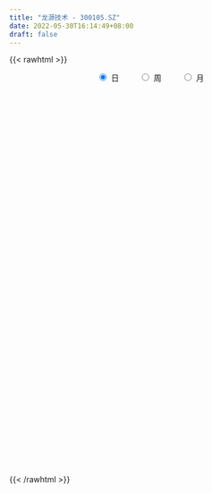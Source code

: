 ```yaml
---
title: "龙源技术 - 300105.SZ"
date: 2022-05-30T16:14:49+08:00
draft: false
---
```

{{< rawhtml >}}
    <div style="text-align: center">
        <label style="padding: 1rem;"><input style="margin-right: .5rem" type="radio" name="period" value="D" checked onclick="period_change(this)">日</label>
        <label style="padding: 1rem;"><input style="margin-right: .5rem" type="radio" name="period" value="W" onclick="period_change(this)">周</label>
        <label style="padding: 1rem;"><input style="margin-right: .5rem" type="radio" name="period" value="M" onclick="period_change(this)">月</label>
    </div>
    <div id="chart" style="height: 700px;"></div> 
    <script type="text/javascript">
        const D_v = [55322.96,89000.97,295417.45,223128.91,136187.58,128510.48,81298.0,300697.53,200677.24,137576.78,92824.0,76443.0,110740.55,74675.0,94261.55,147226.48,99074.6,163176.84,185552.48,128947.53,120515.02,240698.61,197212.0,139102.46,175068.08,209473.36,159595.06,115657.0,114166.0,79579.11,61646.0,74685.11,54422.8,120982.89,117721.0,186967.0,139689.0,264002.89,285331.73,699353.7,806949.6800000001,521531.89,395946.04,237796.18,318413.51,216207.87,263394.0,184808.25,193903.0,167737.0,108262.01,186291.44,495144.45,370240.01,204629.01,135904.33,129881.0,113115.5,150327.0,618921.89,724330.3100000001,448417.18,309491.0,470557.0,334385.0,249505.0,209487.0,250286.0,298670.54,210007.33,208125.0,238392.31,231018.67,236114.11,206248.66,311110.24,257257.6,154567.04,121126.1,143319.38,137987.43,127974.19,110814.67,93939.49,221843.13,169800.86,353495.4,979155.3199999999,1096925.74,969432.88,902706.5699999999,694632.6800000001,588616.15,519827.95,516932.86,409368.0,351542.12,313398.07,239825.0,244233.22,226435.0,336022.54,223466.96,548566.3100000001,342349.29,344031.67,552585.12,382273.41,337717.09,271339.8,255521.8,285300.45,360026.8,282600.02,350709.45,389930.02,370218.47,268376.88,223214.12,267378.88,390975.72,375868.02,284185.92,279109.45,197112.67,177780.16,200917.57,186995.0,143880.0,148116.82,121941.37,187969.02,280959.0,238896.01,209667.0,219938.0,272618.0,314460.0,198120.0,155686.03,117752.0,174780.0,145699.01,218208.55,197846.1,203388.0,127123.82,101260.0,114894.82,128228.0,76917.0,65810.88,123705.0,67694.54,53522.4,119675.09,238211.09,129698.8,112660.09,102813.0,76035.8,46092.76,81624.04,63877.1,51895.7,63739.0,77638.0,117451.74,115377.8,55427.0,75362.02,65409.95,81376.44,89403.0,53101.0,48074.0,64198.1,46155.0,45280.0,33145.0,36990.0,34553.0,73468.0,47253.0,58784.02,50260.0,67540.0,94744.67,84506.0,50702.0,98811.0,57215.0,45198.0,47894.22,57316.0,56072.02,81169.24,60287.0,63951.0,66624.0,92583.0,82182.4,66624.44,83126.0,57654.44,42116.02,53007.02,48331.01,39630.0,38146.0,54736.0,42804.0,55280.85,56397.0,63054.0,52465.0,94155.0,69936.82,60358.0,37257.0,45184.0,57538.0,51529.0,138915.94,154368.0,105170.0,57282.0,91170.79,80070.58,71081.58,56266.58,87615.6,58543.0,38537.0,37711.0,37349.0,110071.32,76988.79,49269.0,36429.41,35069.0,124735.92,75389.0,85022.0,58914.0,79529.0,104043.22,97826.82,149560.82,260475.7]
const D_histogram = [0.0,0.0049969231,0.0284686671,0.0428560966,0.0432119511,0.041516342,0.0360402888,0.05088261,0.0525814486,0.0495794041,0.0374275585,0.0288419113,0.0122501846,0.0046095407,0.004207354,0.0052392838,0.0027261616,0.0099866834,0.0092298227,0.0084633843,-0.0029074282,0.0094551682,0.0162530755,0.0191697418,0.0188189565,0.0278828721,0.0199728612,0.0056221155,-0.0164933186,-0.0320677635,-0.0483965058,-0.0495536794,-0.0448570635,-0.0353590187,-0.0226306674,-0.0053024008,0.0057164163,0.0255916485,0.0486413358,0.1291592648,0.1377972959,0.1057209249,0.0846658076,0.057389486,0.0415527877,0.0240490528,-0.0070384956,-0.0226582301,-0.0577068855,-0.0787136657,-0.0832568898,-0.0700332102,-0.0130219816,0.0301848929,0.0464512766,0.0416824168,0.0392003021,0.0298959497,0.0269459877,0.0989096679,0.0944908462,0.0843328884,0.0702798598,0.0652109802,0.0390868623,0.0048751713,-0.0287942721,-0.0283843774,-0.0263544833,-0.0386717875,-0.0630768631,-0.0942733771,-0.090862147,-0.0823237752,-0.094444309,-0.0644177941,-0.0425867292,-0.0403414797,-0.0382726371,-0.0363355839,-0.0447106874,-0.061561016,-0.0578109305,-0.0622735565,-0.0338554571,-0.0321896342,-0.0019950372,0.1006620834,0.2354683051,0.2736933106,0.3055531813,0.2659629272,0.1811437924,0.1230636983,0.0947181105,0.0288436787,-0.0386584771,-0.1048305269,-0.1473158148,-0.1838789671,-0.1863146693,-0.180209324,-0.1788707605,-0.1304046329,-0.1139937443,-0.0761552716,-0.0203146198,-0.0052111103,-0.0247170223,-0.0495203427,-0.0602764621,-0.0985410774,-0.0969338047,-0.088067875,-0.0691728121,-0.0282319419,0.0072142022,0.0201110012,0.0187905757,0.0226253465,0.0422022347,0.057760004,0.0660223968,0.0538123431,0.0401369813,0.0242540676,0.0218047179,0.0023269019,-0.0146829149,-0.0202862167,-0.0279728148,-0.01990589,0.0034011154,0.0133327589,0.021988083,0.0095561174,-0.0326937981,-0.0205060941,-0.0232915313,-0.0384536232,-0.0470889876,-0.0351191043,-0.0235452211,-0.0051144814,-0.0005712788,-0.0222001449,-0.0284162584,-0.0360685114,-0.0498811473,-0.0724608112,-0.0723832434,-0.073898068,-0.0589323657,-0.0483270825,-0.0377097417,-0.0160682943,0.0081941088,0.0257887819,0.0165251255,0.0030004968,-0.0137690355,-0.018260232,-0.0313711434,-0.0440205153,-0.0434918143,-0.0448427675,-0.0510278864,-0.0419334838,-0.0453413476,-0.0511979887,-0.0600803005,-0.0677037769,-0.0816424135,-0.0686282023,-0.0500952799,-0.0270461555,-0.0003984628,0.0124306722,0.0101541568,0.0144603235,0.0143373973,0.0209848171,0.030203108,0.0347371044,0.0443145194,0.0443246299,0.0535528236,0.0456167361,0.0502088218,0.0476201002,0.0577885262,0.0644391248,0.0658366057,0.0605273378,0.0505165995,0.0252051799,0.0030601878,-0.0025445371,-0.0083315374,-0.029864847,-0.0670907015,-0.07311921,-0.0699601516,-0.0533905343,-0.0336295938,-0.0211239425,-0.0061150675,-0.002435429,0.0016140412,0.0005739431,-0.0061556888,-0.0045974224,-0.0011065535,-0.0004139017,0.0087003415,0.0034501624,0.0041420637,-0.0055272513,-0.0039405276,-0.0094128202,-0.0100667744,-0.0191306412,-0.015077987,0.0123340068,0.0293095527,0.0221944541,0.0060457956,-0.0315247561,-0.0549537082,-0.0573165418,-0.0672808699,-0.0538923787,-0.0398475174,-0.0279512203,-0.0128561056,0.0034819569,0.0210110239,0.0344907387,0.0459235108,0.052178422,0.0547411323,0.0745140108,0.0834458775,0.0970497507,0.1043513175,0.0860222935,0.0913220623,0.0918006374,0.1049774777,0.1283742112]
const D_fast = [0.0,0.0062461538,0.0368350647,0.0619365182,0.0730953606,0.081778837,0.0853128559,0.1128758297,0.1277200304,0.1371128369,0.1343178809,0.1329427116,0.119413531,0.1129252723,0.1135749241,0.1159166749,0.1140850931,0.1238422857,0.1253928807,0.1267422884,0.1146446188,0.1293710073,0.1402321834,0.1479412852,0.1522952391,0.1683298726,0.165413077,0.1524678602,0.1262290964,0.1026377107,0.0742098419,0.0606642485,0.0541465985,0.0548048886,0.061875573,0.0778782395,0.0903261606,0.116599305,0.1518093263,0.2646170714,0.3077044265,0.3020582868,0.3021696213,0.2892406712,0.2837921698,0.2723006982,0.2394535258,0.2181692338,0.1686938571,0.1280086604,0.1026512139,0.0983665909,0.1521223241,0.2028754218,0.2307546247,0.2364063691,0.2437243299,0.2418939649,0.2456804998,0.342371597,0.3615754869,0.3725007512,0.3760176876,0.387251553,0.3708991506,0.3379062525,0.2970382411,0.2903520414,0.2857933146,0.2638080636,0.2236337722,0.168868914,0.1495646073,0.1375220352,0.1017904243,0.1157124906,0.1268968732,0.1190567527,0.1115574361,0.1044105933,0.084857818,0.0526172354,0.0419145882,0.0218835731,0.0418378082,0.0354562226,0.0651520603,0.1929747018,0.3866479997,0.4932963329,0.601544499,0.6284449767,0.5889117899,0.5615976204,0.5569315603,0.4982680481,0.421101273,0.3287215915,0.2494073499,0.1668744558,0.1178600862,0.0789131006,0.0355339739,0.0513989433,0.0393113958,0.0581110507,0.1088730475,0.1226737795,0.0969886119,0.0598052058,0.0339799708,-0.0289199138,-0.0515460923,-0.0646971313,-0.0630952715,-0.0292123868,0.008037308,0.0259618573,0.0293390756,0.0388301831,0.06895763,0.0989554002,0.1237233923,0.1249664243,0.1213253079,0.1115059111,0.1145077409,0.0956116503,0.0749311048,0.0642562488,0.0495764471,0.0526668993,0.0768241836,0.0900890168,0.1042413616,0.0941984254,0.0437750603,0.0508362408,0.0422279208,0.0174524231,-0.0029551882,0.0002349191,0.0059224969,0.0230746164,0.0274749992,0.0002960969,-0.0130240813,-0.0296934621,-0.0559763848,-0.0966712515,-0.1146894946,-0.1346788361,-0.1344462252,-0.1359227127,-0.1347328073,-0.1171084335,-0.0907975032,-0.0667556347,-0.0718880097,-0.0846625142,-0.1048743053,-0.1139305598,-0.1348842571,-0.1585387578,-0.1688830103,-0.1814446554,-0.2003867459,-0.2017757143,-0.216518915,-0.2351750533,-0.2590774402,-0.2836268609,-0.3179761009,-0.3221189401,-0.3161098377,-0.2998222522,-0.2732741752,-0.2573373721,-0.2570753484,-0.2491541007,-0.2456926776,-0.2337990535,-0.2170299856,-0.2038117132,-0.1831556682,-0.1720644004,-0.1494480007,-0.1459799041,-0.128835613,-0.1195193096,-0.0949037521,-0.0721433723,-0.0542867399,-0.0444641734,-0.0418457618,-0.0608558864,-0.0822358316,-0.0884766907,-0.0963465754,-0.1253460967,-0.1793446266,-0.2036529377,-0.2179839172,-0.2147619334,-0.2034083913,-0.1961837257,-0.1827036175,-0.1796328363,-0.1751798558,-0.1760764681,-0.1843450222,-0.1839361114,-0.1807218809,-0.1801327045,-0.1688433759,-0.1732310145,-0.1715035972,-0.1825547251,-0.1819531332,-0.1897786309,-0.1929492787,-0.2067958058,-0.2065126483,-0.1760171529,-0.1517142188,-0.1532807039,-0.1679179135,-0.2133696542,-0.2505370333,-0.2672290024,-0.2940135479,-0.2940981514,-0.2900151695,-0.2851066775,-0.2732255891,-0.2560170374,-0.2332352144,-0.211132815,-0.1882191652,-0.1689196484,-0.152671655,-0.1142702738,-0.0844769378,-0.0466106269,-0.0132212308,-0.0100446814,0.018085603,0.0415143374,0.0809355472,0.1364258335]
const D_slow = [0.0,0.0012492308,0.0083663975,0.0190804217,0.0298834095,0.040262495,0.0492725672,0.0619932197,0.0751385818,0.0875334328,0.0968903225,0.1041008003,0.1071633464,0.1083157316,0.1093675701,0.1106773911,0.1113589315,0.1138556023,0.116163058,0.1182789041,0.117552047,0.1199158391,0.123979108,0.1287715434,0.1334762825,0.1404470006,0.1454402158,0.1468457447,0.1427224151,0.1347054742,0.1226063477,0.1102179279,0.099003662,0.0901639073,0.0845062405,0.0831806403,0.0846097443,0.0910076565,0.1031679904,0.1354578066,0.1699071306,0.1963373618,0.2175038137,0.2318511852,0.2422393821,0.2482516453,0.2464920214,0.2408274639,0.2264007425,0.2067223261,0.1859081037,0.1683998011,0.1651443057,0.1726905289,0.1843033481,0.1947239523,0.2045240278,0.2119980152,0.2187345121,0.2434619291,0.2670846407,0.2881678628,0.3057378277,0.3220405728,0.3318122884,0.3330310812,0.3258325132,0.3187364188,0.312147798,0.3024798511,0.2867106353,0.2631422911,0.2404267543,0.2198458105,0.1962347332,0.1801302847,0.1694836024,0.1593982325,0.1498300732,0.1407461772,0.1295685054,0.1141782514,0.0997255187,0.0841571296,0.0756932653,0.0676458568,0.0671470975,0.0923126183,0.1511796946,0.2196030223,0.2959913176,0.3624820494,0.4077679975,0.4385339221,0.4622134497,0.4694243694,0.4597597501,0.4335521184,0.3967231647,0.3507534229,0.3041747556,0.2591224246,0.2144047344,0.1818035762,0.1533051401,0.1342663222,0.1291876673,0.1278848897,0.1217056342,0.1093255485,0.094256433,0.0696211636,0.0453877124,0.0233707437,0.0060775407,-0.0009804448,0.0008231057,0.005850856,0.0105485,0.0162048366,0.0267553953,0.0411953963,0.0577009955,0.0711540812,0.0811883266,0.0872518435,0.0927030229,0.0932847484,0.0896140197,0.0845424655,0.0775492618,0.0725727893,0.0734230682,0.0767562579,0.0822532786,0.084642308,0.0764688585,0.0713423349,0.0655194521,0.0559060463,0.0441337994,0.0353540233,0.0294677181,0.0281890977,0.028046278,0.0224962418,0.0153921772,0.0063750493,-0.0060952375,-0.0242104403,-0.0423062512,-0.0607807681,-0.0755138596,-0.0875956302,-0.0970230656,-0.1010401392,-0.098991612,-0.0925444165,-0.0884131352,-0.087663011,-0.0911052698,-0.0956703278,-0.1035131137,-0.1145182425,-0.1253911961,-0.1366018879,-0.1493588595,-0.1598422305,-0.1711775674,-0.1839770646,-0.1989971397,-0.2159230839,-0.2363336873,-0.2534907379,-0.2660145578,-0.2727760967,-0.2728757124,-0.2697680443,-0.2672295051,-0.2636144243,-0.2600300749,-0.2547838707,-0.2472330936,-0.2385488176,-0.2274701877,-0.2163890302,-0.2030008243,-0.1915966403,-0.1790444348,-0.1671394098,-0.1526922783,-0.1365824971,-0.1201233456,-0.1049915112,-0.0923623613,-0.0860610663,-0.0852960194,-0.0859321537,-0.088015038,-0.0954812498,-0.1122539251,-0.1305337276,-0.1480237655,-0.1613713991,-0.1697787975,-0.1750597832,-0.17658855,-0.1771974073,-0.176793897,-0.1766504112,-0.1781893334,-0.179338689,-0.1796153274,-0.1797188028,-0.1775437174,-0.1766811768,-0.1756456609,-0.1770274738,-0.1780126056,-0.1803658107,-0.1828825043,-0.1876651646,-0.1914346613,-0.1883511596,-0.1810237715,-0.1754751579,-0.173963709,-0.1818448981,-0.1955833251,-0.2099124606,-0.226732678,-0.2402057727,-0.2501676521,-0.2571554571,-0.2603694835,-0.2594989943,-0.2542462383,-0.2456235537,-0.234142676,-0.2210980705,-0.2074127874,-0.1887842847,-0.1679228153,-0.1436603776,-0.1175725482,-0.0960669749,-0.0732364593,-0.0502863,-0.0240419305,0.0080516223]
const D_data = [['2021-05-19', 4.1108, 4.1304, 4.0912, 4.1989],['2021-05-20', 4.1304, 4.2087, 4.0716, 4.238],['2021-05-21', 4.2087, 4.5317, 4.1793, 4.6589],['2021-05-24', 4.5317, 4.5512, 4.4827, 4.6883],['2021-05-25', 4.5023, 4.4534, 4.3751, 4.5219],['2021-05-26', 4.4436, 4.4631, 4.3359, 4.5414],['2021-05-27', 4.424, 4.4338, 4.3946, 4.4925],['2021-05-28', 4.4436, 4.7568, 4.4338, 4.7568],['2021-05-31', 4.7861, 4.6883, 4.5708, 4.7861],['2021-06-01', 4.6589, 4.6785, 4.5806, 4.747],['2021-06-02', 4.6589, 4.5708, 4.561, 4.6589],['2021-06-03', 4.5708, 4.6002, 4.5512, 4.6295],['2021-06-04', 4.6197, 4.4631, 4.4142, 4.6295],['2021-06-07', 4.4534, 4.5317, 4.424, 4.561],['2021-06-08', 4.5121, 4.6197, 4.4729, 4.6491],['2021-06-09', 4.6197, 4.6589, 4.5806, 4.8253],['2021-06-10', 4.6491, 4.6295, 4.5708, 4.698],['2021-06-11', 4.61, 4.7861, 4.5806, 4.8449],['2021-06-15', 4.8351, 4.7274, 4.7176, 5.07],['2021-06-16', 4.698, 4.747, 4.6002, 4.7959],['2021-06-17', 4.747, 4.6002, 4.5219, 4.7763],['2021-06-18', 4.6, 4.92, 4.57, 5.04],['2021-06-21', 4.94, 4.93, 4.85, 5.08],['2021-06-22', 5.0, 4.94, 4.82, 5.01],['2021-06-23', 4.98, 4.94, 4.89, 5.16],['2021-06-24', 4.96, 5.12, 4.9, 5.12],['2021-06-25', 5.06, 4.95, 4.91, 5.09],['2021-06-28', 5.0, 4.84, 4.77, 5.01],['2021-06-29', 4.82, 4.66, 4.64, 4.82],['2021-06-30', 4.64, 4.64, 4.59, 4.7],['2021-07-01', 4.63, 4.53, 4.51, 4.65],['2021-07-02', 4.53, 4.65, 4.52, 4.68],['2021-07-05', 4.61, 4.71, 4.59, 4.71],['2021-07-06', 4.75, 4.79, 4.7, 4.9],['2021-07-07', 4.73, 4.88, 4.73, 4.95],['2021-07-08', 4.85, 5.02, 4.84, 5.07],['2021-07-09', 4.95, 5.03, 4.92, 5.1],['2021-07-12', 5.03, 5.25, 4.96, 5.38],['2021-07-13', 5.24, 5.45, 5.12, 5.47],['2021-07-14', 5.62, 6.54, 5.6, 6.54],['2021-07-15', 6.02, 6.01, 5.72, 6.14],['2021-07-16', 5.8, 5.56, 5.55, 5.92],['2021-07-19', 5.55, 5.66, 5.43, 5.7],['2021-07-20', 5.56, 5.54, 5.5, 5.68],['2021-07-21', 5.45, 5.64, 5.41, 5.75],['2021-07-22', 5.7, 5.59, 5.49, 5.7],['2021-07-23', 5.54, 5.33, 5.29, 5.59],['2021-07-26', 5.39, 5.42, 5.19, 5.44],['2021-07-27', 5.4, 5.04, 5.04, 5.41],['2021-07-28', 4.97, 5.04, 4.76, 5.13],['2021-07-29', 5.07, 5.14, 5.07, 5.21],['2021-07-30', 5.17, 5.35, 5.15, 5.37],['2021-08-02', 5.35, 6.08, 5.32, 6.37],['2021-08-03', 6.08, 6.21, 5.85, 6.25],['2021-08-04', 6.21, 6.09, 6.01, 6.21],['2021-08-05', 6.08, 5.92, 5.91, 6.12],['2021-08-06', 6.02, 5.99, 5.84, 6.07],['2021-08-09', 5.91, 5.93, 5.76, 5.97],['2021-08-10', 5.93, 6.03, 5.88, 6.27],['2021-08-11', 5.97, 7.24, 5.96, 7.24],['2021-08-12', 7.12, 6.58, 6.55, 7.17],['2021-08-13', 6.78, 6.58, 6.54, 6.87],['2021-08-16', 6.52, 6.57, 6.5, 6.78],['2021-08-17', 6.51, 6.73, 6.38, 6.88],['2021-08-18', 6.53, 6.47, 6.35, 6.67],['2021-08-19', 6.35, 6.27, 6.1, 6.4],['2021-08-20', 6.29, 6.13, 6.09, 6.44],['2021-08-23', 6.17, 6.49, 6.17, 6.52],['2021-08-24', 6.49, 6.54, 6.34, 6.83],['2021-08-25', 6.5, 6.35, 6.26, 6.52],['2021-08-26', 6.27, 6.1, 6.1, 6.39],['2021-08-27', 6.07, 5.84, 5.76, 6.07],['2021-08-30', 5.77, 6.16, 5.77, 6.31],['2021-08-31', 6.1, 6.22, 6.09, 6.5],['2021-09-01', 6.18, 5.91, 5.85, 6.3],['2021-09-02', 5.92, 6.45, 5.83, 6.58],['2021-09-03', 6.52, 6.47, 6.33, 6.81],['2021-09-06', 6.49, 6.28, 6.17, 6.52],['2021-09-07', 6.31, 6.28, 6.12, 6.32],['2021-09-08', 6.23, 6.28, 6.21, 6.41],['2021-09-09', 6.3, 6.12, 6.03, 6.32],['2021-09-10', 6.09, 5.92, 5.9, 6.13],['2021-09-13', 5.9, 6.11, 5.88, 6.13],['2021-09-14', 6.16, 5.97, 5.91, 6.18],['2021-09-15', 5.93, 6.42, 5.89, 6.42],['2021-09-16', 6.41, 6.15, 6.14, 6.48],['2021-09-17', 6.31, 6.59, 6.2, 6.79],['2021-09-22', 6.39, 7.91, 6.35, 7.91],['2021-09-23', 7.43, 9.11, 7.11, 9.48],['2021-09-24', 8.53, 8.6, 8.19, 9.9],['2021-09-27', 8.61, 8.98, 8.6, 9.86],['2021-09-28', 8.66, 8.34, 8.11, 9.13],['2021-09-29', 8.55, 7.67, 7.56, 8.65],['2021-09-30', 7.84, 7.8, 7.38, 7.99],['2021-10-08', 7.91, 8.09, 7.66, 8.26],['2021-10-11', 8.07, 7.48, 7.27, 8.07],['2021-10-12', 7.37, 7.16, 6.99, 7.72],['2021-10-13', 7.13, 6.82, 6.66, 7.2],['2021-10-14', 6.72, 6.78, 6.61, 6.91],['2021-10-15', 6.58, 6.56, 6.46, 6.73],['2021-10-18', 6.62, 6.78, 6.62, 6.87],['2021-10-19', 6.9, 6.79, 6.61, 7.15],['2021-10-20', 6.58, 6.64, 6.49, 6.75],['2021-10-21', 6.64, 7.27, 6.52, 7.49],['2021-10-22', 7.14, 6.97, 6.9, 7.31],['2021-10-25', 6.95, 7.33, 6.95, 7.44],['2021-10-26', 7.22, 7.79, 7.1, 8.09],['2021-10-27', 7.63, 7.48, 7.48, 7.92],['2021-10-28', 7.3, 7.04, 6.9, 7.42],['2021-10-29', 6.92, 6.84, 6.5, 7.13],['2021-11-01', 6.77, 6.89, 6.68, 7.02],['2021-11-02', 6.83, 6.36, 6.34, 6.94],['2021-11-03', 6.53, 6.69, 6.36, 6.96],['2021-11-04', 6.64, 6.74, 6.48, 6.84],['2021-11-05', 6.66, 6.88, 6.61, 7.25],['2021-11-08', 6.94, 7.28, 6.88, 7.54],['2021-11-09', 7.27, 7.41, 7.06, 7.44],['2021-11-10', 7.5, 7.27, 7.13, 7.53],['2021-11-11', 7.16, 7.14, 7.07, 7.4],['2021-11-12', 7.15, 7.23, 7.1, 7.39],['2021-11-15', 7.18, 7.52, 6.88, 7.53],['2021-11-16', 7.42, 7.61, 7.26, 7.78],['2021-11-17', 7.6, 7.64, 7.45, 7.74],['2021-11-18', 7.78, 7.43, 7.41, 7.97],['2021-11-19', 7.43, 7.39, 7.25, 7.52],['2021-11-22', 7.39, 7.32, 7.21, 7.46],['2021-11-23', 7.25, 7.47, 7.22, 7.53],['2021-11-24', 7.46, 7.22, 7.22, 7.46],['2021-11-25', 7.2, 7.16, 7.09, 7.35],['2021-11-26', 7.14, 7.24, 7.1, 7.34],['2021-11-29', 7.1, 7.17, 7.01, 7.32],['2021-11-30', 7.22, 7.36, 7.22, 7.49],['2021-12-01', 7.27, 7.64, 7.25, 7.72],['2021-12-02', 7.63, 7.58, 7.4, 7.78],['2021-12-03', 7.51, 7.64, 7.39, 7.73],['2021-12-06', 7.62, 7.39, 7.39, 7.84],['2021-12-07', 7.31, 6.87, 6.81, 7.42],['2021-12-08', 6.85, 7.46, 6.84, 7.57],['2021-12-09', 7.46, 7.29, 7.2, 7.51],['2021-12-10', 7.27, 7.07, 7.05, 7.38],['2021-12-13', 7.15, 7.06, 7.01, 7.16],['2021-12-14', 7.09, 7.3, 7.01, 7.38],['2021-12-15', 7.25, 7.34, 7.21, 7.45],['2021-12-16', 7.4, 7.5, 7.36, 7.7],['2021-12-17', 7.48, 7.39, 7.35, 7.65],['2021-12-20', 7.33, 7.01, 6.98, 7.37],['2021-12-21', 7.07, 7.11, 6.95, 7.27],['2021-12-22', 7.1, 7.03, 7.0, 7.16],['2021-12-23', 7.03, 6.86, 6.81, 7.03],['2021-12-24', 6.91, 6.6, 6.59, 6.92],['2021-12-27', 6.73, 6.76, 6.62, 6.88],['2021-12-28', 6.8, 6.67, 6.64, 6.8],['2021-12-29', 6.71, 6.85, 6.53, 6.87],['2021-12-30', 6.84, 6.81, 6.75, 6.87],['2021-12-31', 6.82, 6.82, 6.8, 6.95],['2022-01-04', 6.85, 7.01, 6.73, 7.02],['2022-01-05', 6.96, 7.15, 6.93, 7.34],['2022-01-06', 7.11, 7.18, 6.96, 7.18],['2022-01-07', 7.14, 6.87, 6.85, 7.21],['2022-01-10', 6.8, 6.75, 6.65, 6.86],['2022-01-11', 6.77, 6.61, 6.58, 6.77],['2022-01-12', 6.61, 6.68, 6.61, 6.71],['2022-01-13', 6.7, 6.49, 6.48, 6.7],['2022-01-14', 6.49, 6.38, 6.35, 6.55],['2022-01-17', 6.33, 6.46, 6.33, 6.53],['2022-01-18', 6.49, 6.38, 6.34, 6.49],['2022-01-19', 6.34, 6.24, 6.18, 6.43],['2022-01-20', 6.33, 6.38, 6.3, 6.58],['2022-01-21', 6.52, 6.18, 6.05, 6.53],['2022-01-24', 6.06, 6.06, 6.0, 6.14],['2022-01-25', 6.07, 5.91, 5.79, 6.18],['2022-01-26', 5.9, 5.8, 5.74, 5.99],['2022-01-27', 5.8, 5.57, 5.55, 5.83],['2022-01-28', 5.65, 5.81, 5.57, 5.88],['2022-02-07', 5.98, 5.88, 5.82, 5.99],['2022-02-08', 5.88, 5.98, 5.85, 5.99],['2022-02-09', 6.0, 6.11, 5.92, 6.14],['2022-02-10', 6.11, 6.01, 5.99, 6.13],['2022-02-11', 5.98, 5.82, 5.81, 6.01],['2022-02-14', 5.84, 5.88, 5.79, 5.94],['2022-02-15', 5.92, 5.81, 5.75, 5.93],['2022-02-16', 5.83, 5.89, 5.81, 5.91],['2022-02-17', 5.89, 5.95, 5.87, 6.15],['2022-02-18', 5.95, 5.92, 5.84, 5.95],['2022-02-21', 5.88, 6.02, 5.88, 6.04],['2022-02-22', 6.02, 5.93, 5.88, 6.05],['2022-02-23', 5.97, 6.08, 5.97, 6.09],['2022-02-24', 6.03, 5.88, 5.82, 6.14],['2022-02-25', 5.94, 6.04, 5.94, 6.07],['2022-02-28', 6.1, 5.97, 5.88, 6.1],['2022-03-01', 5.99, 6.17, 5.98, 6.21],['2022-03-02', 6.11, 6.2, 6.1, 6.21],['2022-03-03', 6.26, 6.19, 6.15, 6.27],['2022-03-04', 6.16, 6.13, 6.1, 6.2],['2022-03-07', 6.1, 6.06, 6.0, 6.2],['2022-03-08', 6.04, 5.79, 5.77, 6.1],['2022-03-09', 5.86, 5.7, 5.47, 5.92],['2022-03-10', 5.8, 5.82, 5.75, 5.92],['2022-03-11', 5.68, 5.77, 5.55, 5.78],['2022-03-14', 5.71, 5.47, 5.47, 5.76],['2022-03-15', 5.4, 5.06, 5.05, 5.45],['2022-03-16', 5.13, 5.26, 5.01, 5.29],['2022-03-17', 5.35, 5.29, 5.27, 5.41],['2022-03-18', 5.32, 5.44, 5.31, 5.52],['2022-03-21', 5.44, 5.52, 5.41, 5.52],['2022-03-22', 5.48, 5.47, 5.4, 5.53],['2022-03-23', 5.54, 5.54, 5.5, 5.63],['2022-03-24', 5.51, 5.42, 5.4, 5.58],['2022-03-25', 5.42, 5.42, 5.37, 5.51],['2022-03-28', 5.38, 5.34, 5.25, 5.44],['2022-03-29', 5.42, 5.22, 5.19, 5.42],['2022-03-30', 5.22, 5.28, 5.19, 5.29],['2022-03-31', 5.28, 5.29, 5.25, 5.4],['2022-04-01', 5.25, 5.24, 5.22, 5.34],['2022-04-06', 5.26, 5.35, 5.2, 5.35],['2022-04-07', 5.32, 5.16, 5.14, 5.32],['2022-04-08', 5.18, 5.2, 5.15, 5.34],['2022-04-11', 5.18, 5.02, 5.0, 5.28],['2022-04-12', 5.02, 5.11, 4.92, 5.11],['2022-04-13', 5.08, 4.98, 4.96, 5.09],['2022-04-14', 5.0, 4.99, 4.93, 5.02],['2022-04-15', 5.0, 4.82, 4.8, 5.0],['2022-04-18', 4.83, 4.93, 4.7, 4.95],['2022-04-19', 4.93, 5.28, 4.93, 5.41],['2022-04-20', 5.22, 5.26, 5.18, 5.46],['2022-04-21', 5.27, 4.98, 4.9, 5.3],['2022-04-22', 4.99, 4.79, 4.77, 4.99],['2022-04-25', 4.8, 4.34, 4.33, 4.81],['2022-04-26', 4.38, 4.29, 4.28, 4.54],['2022-04-27', 4.29, 4.41, 4.11, 4.42],['2022-04-28', 4.36, 4.2, 4.18, 4.4],['2022-04-29', 4.26, 4.42, 4.26, 4.46],['2022-05-05', 4.5, 4.43, 4.34, 4.51],['2022-05-06', 4.33, 4.41, 4.28, 4.43],['2022-05-09', 4.44, 4.47, 4.37, 4.51],['2022-05-10', 4.43, 4.53, 4.35, 4.53],['2022-05-11', 4.51, 4.61, 4.51, 4.87],['2022-05-12', 4.59, 4.63, 4.52, 4.71],['2022-05-13', 4.63, 4.67, 4.58, 4.67],['2022-05-16', 4.68, 4.66, 4.62, 4.72],['2022-05-17', 4.66, 4.65, 4.6, 4.69],['2022-05-18', 4.66, 4.95, 4.61, 4.98],['2022-05-19', 4.88, 4.93, 4.82, 4.96],['2022-05-20', 4.95, 5.1, 4.95, 5.15],['2022-05-23', 5.06, 5.14, 5.01, 5.17],['2022-05-24', 5.15, 4.85, 4.85, 5.16],['2022-05-25', 4.83, 5.17, 4.83, 5.17],['2022-05-26', 5.17, 5.19, 5.12, 5.31],['2022-05-27', 5.17, 5.46, 5.17, 5.59],['2022-05-30', 5.63, 5.78, 5.44, 5.87]]
const W_v = [270902.71,213244.4,277818.03,262538.41,216250.22,1263592.3900000001,1916499.3899999999,869924.89,497180.62,497150.9,385701.9199999999,473106.1200000001,335606.67,179368.93,231203.27,194773.97,274200.81,203459.02,329670.63,168807.21,135090.91,126579.81,160049.77,145820.91,200370.77,156949.24,194431.14,182121.57,178788.93,75309.74,40906.81,469943.81,323353.67,313465.21,945815.8,413390.61,184426.46,244468.96,223237.1,150062.33,79385.64,146775.0,146497.91,178479.8,116368.22,105109.58,103831.17,114533.94,94334.04,155657.98,132520.98,174765.49,384343.17,674332.5700000001,254417.46,170925.78,75875.93,133647.66,97355.13,70045.0,108104.1,69322.98,140445.48,80590.0,105436.91,103216.55,133263.71,212851.1,195209.75,135672.44,144372.12,178373.38,81367.59,82304.2,43887.76,104710.79,157029.87,133957.12,116767.21,169503.25,280354.04,412412.33,603628.97,733301.1799999999,364389.98,314869.05,280532.04,715201.61,587402.23,362504.13,115768.25,280892.13,197997.09,238679.32,193741.78,119761.36,142771.58,164548.29,2006318.9399999999,2208019.7599999998,577124.65,358308.83,453234.59,288127.06,293477.55,196691.76,229161.32,231961.17,314072.73,508854.53,252476.55,240354.0,24236.06,101925.16,161664.99,743208.01,272714.77,116285.17,121387.0,122282.0,134453.78,112460.82,114843.69,138219.16,272309.57,164221.16,222007.66,279486.62,197858.87,349459.34,208587.27,341486.08,507727.0800000001,409032.1300000001,476757.57,680582.42,795039.5,366150.83,223200.28,160051.68,156329.84,152851.59,82089.13,112338.49,133687.84,118369.75,142562.37,160031.09,173945.03,66052.23,165205.79,304145.14,323384.71,300103.35,241055.81,381139.44,304434.99,241017.69,994869.51,1177295.01,1778174.3499999999,1592393.8300000001,618164.04,196583.35,91046.8,507386.95,403015.45,458441.46,437011.86,372447.0,343381.77,1207576.79,854572.01,361864.0,295635.52,563318.89,316382.39,359707.75,264158.94,158920.52,202184.32,184939.79,91197.06,79400.36,273585.08,560347.03,832631.34,1020767.2,1921358.6899999999,2889269.25,870943.6899999999,691366.5,712775.8400000001,375868.36,97960.05,347703.82,594835.11,869822.5,618261.5700000001,578414.47,675713.64,880450.96,445733.22,619782.6899999999,2577169.8900000001,1431757.6000000001,841001.7,1335798.8,2055111.8800000001,1573425.0,1205481.1799999999,1241749.28,684974.1399999999,949893.55,3045513.9399999999,2705783.3500000001,516932.86,1558366.4099999999,1676840.1000000001,1887947.0900000001,1534158.52,1519118.3700000001,1527251.7799999998,857689.55,1039432.4,1160822.03,854285.66,674894.64,387649.82,600245.0699999999,370442.7,426102.24,366978.41,256808.1,225409.0,355834.69,299820.22,318795.26,391139.84,240738.49,247363.85,209674.0,270273.82,507264.94,386205.13,97080.0,311389.11,356645.33,489873.86,260475.7]
const W_histogram = [0.0,0.0202493447,0.0330269756,0.0088121647,0.0067266005,0.0650517127,0.1175493757,0.1193020949,0.1037737332,0.101808178,0.0587941246,0.0648225602,0.0189417261,-0.0136338811,-0.0575740234,-0.078812057,-0.1297809928,-0.1606918809,-0.1669162609,-0.1736364432,-0.1656241925,-0.1645025138,-0.159048991,-0.1365085735,-0.1112700932,-0.0991116076,-0.0753199189,-0.0941391887,-0.1194091279,-0.122108848,-0.1108484253,-0.0530574088,-0.011289692,0.0105300472,0.022246361,0.0555554644,0.0600270802,0.0663020387,0.0434499162,0.0254766578,0.0144194014,0.017178209,0.0248454765,0.0285702571,0.0111075184,0.0050780962,-0.0024151193,-0.0312703498,-0.0385862379,-0.0593207678,-0.0628270621,-0.0522341275,-0.0123910856,0.0008458722,0.0181471741,0.006676778,0.0075362404,0.0101010184,0.0177508581,0.0227857573,0.0383740533,0.0471641256,0.0177801868,-0.0054531027,-0.0057319824,0.0060238022,0.0151647167,0.0400155003,0.0447350712,0.0442285026,0.0552607015,0.0519780509,0.04691794,0.0313804799,0.0302683419,0.0387741512,0.0474197389,0.0484440635,0.0391731154,0.044682472,0.0596586916,0.0760800976,0.1036879512,0.1247089205,0.1449823469,0.13540359,0.1394653058,0.1598867828,0.1468417152,0.098280967,0.049437151,0.0064374992,-0.0306660852,-0.0560986334,-0.0644203391,-0.0882312727,-0.0893305365,-0.0455688938,0.0306745733,0.0374521199,0.0175245637,-0.000273976,0.0002776151,-0.0192630518,-0.0431877018,-0.0548058918,-0.0532094932,-0.0534207204,-0.0331957497,-0.0047137399,0.0042316619,-0.0120485617,-0.0259897613,-0.0281468722,-0.0239341031,-0.0129212032,-0.0249846327,-0.028792671,-0.0390695179,-0.0462190382,-0.0461674808,-0.035545717,-0.0265156298,-0.0159222092,-0.0048615743,0.007703678,0.0151814437,0.0202308817,0.0228539763,0.008284525,-0.0067880312,0.0048332084,-0.0037660142,0.020686207,0.0412958294,0.0601093679,0.0576179632,0.0286705471,0.0143704628,0.0016269545,-0.007683318,-0.0256573868,-0.0313854909,-0.0350204391,-0.042427371,-0.0386181405,-0.0290838946,-0.0181753455,-0.0075676237,-0.0050326938,0.0029402111,0.0207700415,0.0206812358,0.0211889803,0.0338594236,0.0452942262,0.0583725709,0.0597987209,0.088688908,0.1424448432,0.1380611759,0.1321303234,0.10400096,0.0781863177,0.0656231825,0.0662399754,0.0543212787,0.0206812125,0.003880038,-0.008368106,-0.0345937797,-0.0237733825,-0.0383456377,-0.0698584558,-0.0901840407,-0.0909883457,-0.1017905097,-0.1261848582,-0.1375444395,-0.1354472098,-0.146580672,-0.1638447096,-0.1599326575,-0.1325945539,-0.0941996244,-0.0444311489,0.0005899339,0.0433947024,0.1624246771,0.147097085,0.1167374855,0.0882690112,0.0529149878,0.0118508826,-0.0094280352,-0.0102958539,0.0066954908,0.0314729859,0.0266514747,0.0428262405,0.0591476282,0.0679398569,0.0503373736,0.0603952298,0.0966977982,0.0988251847,0.0951498815,0.1273803161,0.1769449902,0.1680025039,0.1326855573,0.1410988161,0.1008538476,0.1098482361,0.2344987021,0.2452436681,0.2530338983,0.1418389169,0.085378323,0.0315278074,-0.0070866841,-0.0143276675,-0.0136174601,-0.0277132694,-0.0151873983,-0.0485007192,-0.0518905546,-0.107066566,-0.1271088646,-0.1346386785,-0.1680858536,-0.1971339484,-0.2323017304,-0.2446814856,-0.2358279116,-0.2123159644,-0.1822795868,-0.1780308759,-0.187847801,-0.1857545559,-0.1860934323,-0.1785803332,-0.1878306022,-0.1843386249,-0.1943209703,-0.1888082134,-0.156211313,-0.0971423395,-0.0288235061,0.0392245623]
const W_fast = [0.0,0.0253116809,0.0463460556,0.0243342859,0.0239303719,0.0985184122,0.1804034192,0.211981662,0.2223967336,0.245883223,0.2175677007,0.2398017764,0.1986563738,0.1626722964,0.1043386482,0.0633976003,-0.0200165837,-0.091100442,-0.1390538872,-0.1891831803,-0.2225769777,-0.2625809275,-0.2968896525,-0.3084763783,-0.3110554213,-0.3236748377,-0.3187131287,-0.3610671957,-0.4161894169,-0.449416349,-0.4658680325,-0.4213413683,-0.3823960744,-0.3579438234,-0.3406659193,-0.2934679498,-0.273989564,-0.2511390958,-0.2631287393,-0.2747328333,-0.2821852393,-0.2751318795,-0.2612532428,-0.2503858979,-0.2650717571,-0.2698316552,-0.2779286506,-0.3146014685,-0.3315639161,-0.367128638,-0.3863416978,-0.388807295,-0.3520620246,-0.3386135987,-0.3167755033,-0.3265767048,-0.3238331823,-0.3187431498,-0.3066555955,-0.2959242571,-0.2707424477,-0.250161344,-0.2751002361,-0.2996968013,-0.3014086765,-0.2881469415,-0.2752148477,-0.2403601891,-0.2244568504,-0.2139062933,-0.189058919,-0.1793470569,-0.1726776828,-0.180370023,-0.1739150755,-0.1557157284,-0.1352152059,-0.1220798655,-0.1215575348,-0.1048775601,-0.0749866677,-0.0395452372,0.0139846042,0.0661828036,0.1227018167,0.1469739573,0.1859019995,0.2462951722,0.2699605335,0.245970027,0.2094854988,0.1680952217,0.1233251161,0.0838679095,0.059441119,0.0135723673,-0.0098595307,0.0225098886,0.106421999,0.1225625756,0.1070161603,0.0891491266,0.0897701215,0.0654136917,0.0306921163,0.0053724533,-0.0063335215,-0.0198999288,-0.0079738955,0.0193296793,0.0293329966,0.0100406326,-0.0103980073,-0.0195918362,-0.021362593,-0.0135799939,-0.0318895816,-0.0428957875,-0.062940014,-0.0816442938,-0.0931346066,-0.0913992721,-0.0889980923,-0.082385224,-0.0725399827,-0.0580488109,-0.0467756842,-0.0366685259,-0.0283319371,-0.0408302572,-0.0575998213,-0.0447702795,-0.0543110057,-0.0246872327,0.0062463471,0.0400872276,0.0520003137,0.0302205343,0.0195130657,0.0071762961,-0.004054806,-0.0284432215,-0.0420176983,-0.0544077563,-0.072421531,-0.0782668356,-0.0760035633,-0.0696388506,-0.0609230347,-0.0596462783,-0.0509383206,-0.0279159798,-0.0228344765,-0.017029487,0.0041058123,0.0268641714,0.0545356588,0.070911489,0.1219739031,0.2113410492,0.2414726759,0.2685744042,0.2664452807,0.2601772178,0.2640198783,0.281196665,0.282858288,0.254388525,0.2385573599,0.2242171895,0.1893430709,0.1942201224,0.1700614577,0.1210840257,0.0782124306,0.0546610392,0.0184112477,-0.0375293153,-0.0832750065,-0.1150395792,-0.1628182094,-0.2210434243,-0.2571145366,-0.2629250715,-0.2480800482,-0.2094193598,-0.1642507936,-0.1105973495,0.0490387945,0.0704854737,0.0693102455,0.062909024,0.0407837476,0.002682363,-0.0209535635,-0.0243953457,-0.0057301284,0.0269156132,0.0287569706,0.0556382966,0.0867465914,0.1125237842,0.1075056443,0.132662308,0.1931393259,0.2199730086,0.2400851758,0.3041606895,0.3979616111,0.4310197507,0.4288741934,0.4725621563,0.4575306496,0.4939870971,0.6772622387,0.7493181218,0.8203668265,0.7446315743,0.7095155611,0.6635469974,0.6231608349,0.6123379346,0.609643777,0.5886196503,0.5973486719,0.5519101711,0.5355476971,0.4536050443,0.4017855294,0.3605960459,0.2851274074,0.2067958255,0.1135526109,0.0400024843,-0.0101009196,-0.0396679635,-0.0552014826,-0.0954604906,-0.152239366,-0.1965847599,-0.2434469943,-0.2805789786,-0.3367868981,-0.379379577,-0.437942165,-0.4796314614,-0.4860873892,-0.4513040006,-0.3901910437,-0.3123368348]
const W_slow = [0.0,0.0050623362,0.0133190801,0.0155221212,0.0172037714,0.0334666995,0.0628540435,0.0926795672,0.1186230005,0.144075045,0.1587735761,0.1749792162,0.1797146477,0.1763061774,0.1619126716,0.1422096573,0.1097644091,0.0695914389,0.0278623737,-0.0155467371,-0.0569527852,-0.0980784137,-0.1378406614,-0.1719678048,-0.1997853281,-0.22456323,-0.2433932098,-0.2669280069,-0.2967802889,-0.3273075009,-0.3550196072,-0.3682839594,-0.3711063824,-0.3684738706,-0.3629122804,-0.3490234143,-0.3340166442,-0.3174411345,-0.3065786555,-0.300209491,-0.2966046407,-0.2923100885,-0.2860987193,-0.2789561551,-0.2761792755,-0.2749097514,-0.2755135312,-0.2833311187,-0.2929776782,-0.3078078701,-0.3235146357,-0.3365731675,-0.3396709389,-0.3394594709,-0.3349226774,-0.3332534829,-0.3313694228,-0.3288441682,-0.3244064536,-0.3187100143,-0.309116501,-0.2973254696,-0.2928804229,-0.2942436986,-0.2956766942,-0.2941707436,-0.2903795644,-0.2803756894,-0.2691919216,-0.2581347959,-0.2443196206,-0.2313251078,-0.2195956228,-0.2117505029,-0.2041834174,-0.1944898796,-0.1826349449,-0.170523929,-0.1607306501,-0.1495600321,-0.1346453592,-0.1156253348,-0.089703347,-0.0585261169,-0.0222805302,0.0115703673,0.0464366937,0.0864083894,0.1231188182,0.14768906,0.1600483477,0.1616577225,0.1539912012,0.1399665429,0.1238614581,0.1018036399,0.0794710058,0.0680787824,0.0757474257,0.0851104557,0.0894915966,0.0894231026,0.0894925064,0.0846767435,0.073879818,0.0601783451,0.0468759718,0.0335207916,0.0252218542,0.0240434193,0.0251013347,0.0220891943,0.015591754,0.0085550359,0.0025715102,-0.0006587907,-0.0069049488,-0.0141031166,-0.0238704961,-0.0354252556,-0.0469671258,-0.0558535551,-0.0624824625,-0.0664630148,-0.0676784084,-0.0657524889,-0.061957128,-0.0568994075,-0.0511859135,-0.0491147822,-0.05081179,-0.0496034879,-0.0505449915,-0.0453734397,-0.0350494823,-0.0200221404,-0.0056176495,0.0015499872,0.0051426029,0.0055493416,0.003628512,-0.0027858347,-0.0106322074,-0.0193873172,-0.0299941599,-0.039648695,-0.0469196687,-0.0514635051,-0.053355411,-0.0546135845,-0.0538785317,-0.0486860213,-0.0435157124,-0.0382184673,-0.0297536114,-0.0184300548,-0.0038369121,0.0111127681,0.0332849951,0.0688962059,0.1034114999,0.1364440808,0.1624443207,0.1819909002,0.1983966958,0.2149566896,0.2285370093,0.2337073124,0.2346773219,0.2325852955,0.2239368505,0.2179935049,0.2084070955,0.1909424815,0.1683964713,0.1456493849,0.1202017575,0.0886555429,0.054269433,0.0204076306,-0.0162375374,-0.0571987148,-0.0971818792,-0.1303305176,-0.1538804237,-0.1649882109,-0.1648407275,-0.1539920519,-0.1133858826,-0.0766116114,-0.04742724,-0.0253599872,-0.0121312402,-0.0091685196,-0.0115255284,-0.0140994918,-0.0124256192,-0.0045573727,0.002105496,0.0128120561,0.0275989632,0.0445839274,0.0571682708,0.0722670782,0.0964415278,0.1211478239,0.1449352943,0.1767803733,0.2210166209,0.2630172468,0.2961886362,0.3314633402,0.3566768021,0.3841388611,0.4427635366,0.5040744536,0.5673329282,0.6027926574,0.6241372382,0.63201919,0.630247519,0.6266656021,0.6232612371,0.6163329197,0.6125360702,0.6004108904,0.5874382517,0.5606716102,0.5288943941,0.4952347244,0.453213261,0.4039297739,0.3458543413,0.2846839699,0.225726992,0.1726480009,0.1270781042,0.0825703853,0.035608435,-0.010830204,-0.057353562,-0.1019986453,-0.1489562959,-0.1950409521,-0.2436211947,-0.290823248,-0.3298760763,-0.3541616612,-0.3613675377,-0.3515613971]
const W_data = [['2017-07-21', 6.4293, 6.112, 5.6921, 6.4293],['2017-07-28', 6.0654, 6.4293, 6.0467, 6.4946],['2017-08-04', 6.392, 6.448, 6.2987, 6.7746],['2017-08-11', 6.4386, 5.9721, 5.9254, 6.5226],['2017-08-18', 5.9627, 6.1867, 5.9347, 6.2333],['2017-08-25', 6.196, 7.1291, 6.1494, 7.4464],['2017-09-01', 6.9239, 7.4371, 6.9239, 7.829],['2017-09-08', 7.2784, 7.0545, 6.8865, 7.3531],['2017-09-15', 7.0172, 6.9052, 6.8305, 7.1665],['2017-09-22', 6.8865, 7.1291, 6.8585, 7.2318],['2017-09-29', 7.1291, 6.5786, 6.5133, 7.1478],['2017-10-13', 6.6439, 7.1665, 6.5973, 7.2505],['2017-10-20', 7.0638, 6.4666, 6.3546, 7.0918],['2017-10-27', 6.4666, 6.448, 6.4386, 6.6532],['2017-11-03', 6.4106, 6.0934, 5.9627, 6.448],['2017-11-10', 6.0934, 6.168, 6.028, 6.308],['2017-11-17', 6.1027, 5.5335, 5.5055, 6.1587],['2017-11-24', 5.4122, 5.4588, 5.2815, 5.5615],['2017-12-01', 5.4402, 5.5428, 5.2909, 5.8228],['2017-12-08', 5.5521, 5.3655, 5.1882, 5.5521],['2017-12-15', 5.3282, 5.4122, 5.2909, 5.4402],['2017-12-22', 5.3749, 5.2069, 5.1602, 5.4028],['2017-12-29', 5.2162, 5.1322, 4.9736, 5.2535],['2018-01-05', 5.1509, 5.2815, 5.0856, 5.3842],['2018-01-12', 5.2722, 5.3189, 5.1602, 5.4868],['2018-01-19', 5.2909, 5.1416, 5.0296, 5.2909],['2018-01-26', 5.1509, 5.2815, 5.0669, 5.4028],['2018-02-02', 5.2442, 4.6563, 4.5257, 5.3375],['2018-02-09', 4.5537, 4.3297, 4.1524, 4.6377],['2018-02-14', 4.3391, 4.3951, 4.3017, 4.479],['2018-02-23', 4.4137, 4.451, 4.3951, 4.4697],['2018-03-02', 4.479, 5.1042, 4.4231, 5.4122],['2018-03-09', 5.0483, 5.0949, 4.8896, 5.0949],['2018-03-16', 5.0389, 4.9643, 4.9269, 5.3095],['2018-03-23', 4.9176, 4.8896, 4.8896, 5.9441],['2018-03-30', 4.759, 5.2629, 4.5817, 5.2722],['2018-04-04', 5.2722, 5.0016, 4.9923, 5.3095],['2018-04-13', 4.9456, 5.0576, 4.8803, 5.2069],['2018-04-20', 5.0296, 4.647, 4.647, 5.0296],['2018-04-27', 4.647, 4.5817, 4.5257, 4.7683],['2018-05-04', 4.6004, 4.563, 4.3577, 4.619],['2018-05-11', 4.5724, 4.6843, 4.563, 4.8243],['2018-05-18', 4.6657, 4.7497, 4.619, 4.7683],['2018-05-25', 4.7963, 4.7123, 4.6937, 4.8803],['2018-06-01', 4.703, 4.3857, 4.3017, 4.7217],['2018-06-08', 4.3951, 4.4324, 4.3577, 4.703],['2018-06-15', 4.4044, 4.3391, 4.3017, 4.6283],['2018-06-22', 4.2831, 3.9192, 3.7699, 4.2831],['2018-06-29', 3.9285, 4.0218, 3.8538, 4.0591],['2018-07-06', 4.0218, 3.6952, 3.5366, 4.0591],['2018-07-13', 3.6672, 3.7512, 3.5552, 3.7979],['2018-07-20', 3.7885, 3.8538, 3.7419, 4.1058],['2018-07-27', 3.8352, 4.2831, 3.8072, 4.4697],['2018-08-03', 4.1898, 4.0405, 3.9658, 4.5724],['2018-08-10', 4.0405, 4.1338, 3.9565, 4.2364],['2018-08-17', 4.0871, 3.7512, 3.7419, 4.1151],['2018-08-24', 3.7605, 3.8352, 3.7139, 3.8725],['2018-08-31', 3.8165, 3.8258, 3.7979, 4.1524],['2018-09-07', 3.8445, 3.8818, 3.7885, 3.9938],['2018-09-14', 3.9005, 3.8538, 3.7605, 3.9378],['2018-09-21', 3.8072, 4.0218, 3.7885, 4.0591],['2018-09-28', 4.0125, 3.9938, 3.9285, 4.0685],['2018-10-12', 3.9378, 3.4433, 3.2846, 3.9938],['2018-10-19', 3.4526, 3.3406, 3.2193, 3.4713],['2018-10-26', 3.35, 3.5179, 3.3406, 3.5832],['2018-11-02', 3.5086, 3.6579, 3.4619, 3.6579],['2018-11-09', 3.6299, 3.6486, 3.5832, 3.7605],['2018-11-16', 3.6486, 3.9192, 3.6392, 3.9565],['2018-11-23', 3.9472, 3.7419, 3.7045, 4.0965],['2018-11-30', 3.7325, 3.6859, 3.6019, 3.8165],['2018-12-07', 3.7699, 3.8632, 3.7419, 3.9378],['2018-12-14', 3.8165, 3.7139, 3.7045, 4.0405],['2018-12-21', 3.6765, 3.6765, 3.6392, 3.7605],['2018-12-28', 3.6859, 3.4899, 3.4433, 3.7139],['2019-01-04', 3.4899, 3.6206, 3.4899, 3.6392],['2019-01-11', 3.6486, 3.7605, 3.6486, 3.8165],['2019-01-18', 3.7699, 3.8165, 3.7325, 3.8912],['2019-01-25', 3.8165, 3.7605, 3.7045, 3.8538],['2019-02-01', 3.8072, 3.6206, 3.5086, 3.8165],['2019-02-15', 3.6299, 3.8072, 3.6299, 3.8725],['2019-02-22', 3.8165, 4.0031, 3.8165, 4.0311],['2019-03-01', 4.0218, 4.1431, 3.9845, 4.2458],['2019-03-08', 4.1524, 4.4604, 4.1338, 4.871],['2019-03-15', 4.5537, 4.591, 4.4324, 5.1322],['2019-03-22', 4.619, 4.7963, 4.4977, 4.815],['2019-03-29', 4.6843, 4.563, 4.4231, 4.9176],['2019-04-04', 4.5817, 4.8336, 4.5724, 4.899],['2019-04-12', 4.815, 5.2349, 4.6657, 5.4122],['2019-04-19', 5.2256, 4.9736, 4.7963, 5.3935],['2019-04-26', 5.0016, 4.479, 4.4137, 5.0296],['2019-04-30', 4.4884, 4.2924, 4.1618, 4.4884],['2019-05-10', 4.1804, 4.1618, 3.8632, 4.2084],['2019-05-17', 4.1524, 4.0311, 3.9938, 4.2738],['2019-05-24', 4.0311, 3.9938, 3.9192, 4.451],['2019-05-31', 3.9938, 4.0871, 3.9845, 4.2178],['2019-06-06', 4.0871, 3.7605, 3.7232, 4.0871],['2019-06-14', 3.7792, 3.9192, 3.7605, 4.0871],['2019-06-21', 3.9472, 4.5537, 3.9285, 4.5537],['2019-06-28', 5.0109, 5.2909, 4.8056, 6.1587],['2019-07-05', 5.2629, 4.6843, 4.591, 5.8228],['2019-07-12', 4.6843, 4.3484, 4.2271, 4.7123],['2019-07-19', 4.2458, 4.2924, 4.2084, 4.4697],['2019-07-26', 4.3111, 4.4884, 4.2084, 4.4884],['2019-08-02', 4.4604, 4.1898, 4.1711, 4.4604],['2019-08-09', 4.1524, 4.0031, 3.8818, 4.2738],['2019-08-16', 4.0125, 4.0311, 3.9005, 4.1151],['2019-08-23', 4.0498, 4.1338, 4.0498, 4.2178],['2019-08-30', 4.0311, 4.0778, 3.9845, 4.2644],['2019-09-06', 4.0965, 4.3577, 4.0498, 4.3671],['2019-09-12', 4.3577, 4.5817, 4.3017, 4.759],['2019-09-20', 4.5817, 4.4417, 4.3577, 4.6097],['2019-09-27', 4.4137, 4.1058, 4.0591, 4.4324],['2019-09-30', 4.1058, 4.0405, 4.0311, 4.1524],['2019-10-11', 4.0405, 4.1245, 3.9565, 4.1338],['2019-10-18', 4.1711, 4.1898, 4.0125, 4.2084],['2019-10-25', 4.6004, 4.3017, 4.0311, 4.6097],['2019-11-01', 4.2364, 3.9938, 3.9192, 4.3111],['2019-11-08', 3.9845, 4.0311, 3.9845, 4.1058],['2019-11-15', 4.0125, 3.8818, 3.8352, 4.0311],['2019-11-22', 3.8818, 3.8352, 3.7419, 3.9565],['2019-11-29', 3.8165, 3.8632, 3.7325, 3.9472],['2019-12-06', 3.8818, 3.9845, 3.7979, 4.0031],['2019-12-13', 3.9752, 3.9845, 3.9005, 4.0498],['2019-12-20', 3.9938, 4.0311, 3.9565, 4.1524],['2019-12-27', 4.0498, 4.0778, 3.8912, 4.3297],['2020-01-03', 4.0778, 4.1524, 3.9472, 4.1991],['2020-01-10', 4.1338, 4.1431, 4.0965, 4.2084],['2020-01-17', 4.1431, 4.1524, 4.1058, 4.4977],['2020-01-23', 4.1431, 4.1524, 4.0778, 4.3111],['2020-02-07', 3.7419, 3.9098, 3.5459, 3.9378],['2020-02-14', 3.8445, 3.8165, 3.7885, 3.9565],['2020-02-21', 3.8445, 4.1338, 3.8445, 4.1711],['2020-02-28', 4.1058, 3.8818, 3.8818, 4.4324],['2020-03-06', 3.9192, 4.3391, 3.9005, 4.3857],['2020-03-13', 4.2924, 4.4324, 4.0498, 4.5257],['2020-03-20', 4.4604, 4.5537, 4.1245, 4.6283],['2020-03-27', 4.4324, 4.3764, 4.3204, 4.843],['2020-04-03', 4.3017, 3.9938, 3.9565, 4.3391],['2020-04-10', 4.0685, 4.0778, 4.0405, 4.2644],['2020-04-17', 4.0405, 4.0311, 3.9752, 4.0871],['2020-04-24', 4.0311, 4.0125, 3.9658, 4.1338],['2020-04-30', 4.0125, 3.8165, 3.7232, 4.0311],['2020-05-08', 3.7979, 3.8818, 3.7792, 3.8912],['2020-05-15', 3.8818, 3.8538, 3.7792, 3.9005],['2020-05-22', 3.8632, 3.7419, 3.6579, 3.9005],['2020-05-29', 3.7419, 3.8352, 3.7139, 3.8538],['2020-06-05', 3.8538, 3.9098, 3.8258, 3.9658],['2020-06-12', 3.9098, 3.9565, 3.8072, 3.9565],['2020-06-19', 3.9378, 3.9933, 3.9285, 4.0716],['2020-06-24', 3.9933, 3.915, 3.8857, 4.0031],['2020-07-03', 3.8955, 4.0031, 3.8172, 4.0129],['2020-07-10', 4.0031, 4.1989, 4.0031, 4.2968],['2020-07-17', 4.1989, 4.0325, 3.9836, 4.3751],['2020-07-24', 4.0521, 4.0521, 4.0325, 4.2674],['2020-07-31', 4.0716, 4.2576, 4.0325, 4.2968],['2020-08-07', 4.2576, 4.3359, 4.2576, 4.5512],['2020-08-14', 4.3555, 4.4631, 4.238, 4.5219],['2020-08-21', 4.4631, 4.4044, 4.3653, 4.5806],['2020-08-28', 4.4044, 4.8938, 4.3653, 5.1189],['2020-09-04', 4.884, 5.53, 4.698, 5.7257],['2020-09-11', 5.4908, 5.0602, 4.7176, 6.1173],['2020-09-18', 5.1972, 5.1385, 4.9917, 6.0683],['2020-09-25', 5.1385, 4.884, 4.7372, 5.344],['2020-09-30', 4.8938, 4.8644, 4.6883, 4.9232],['2020-10-09', 4.9232, 5.0113, 4.9036, 5.0406],['2020-10-16', 5.0504, 5.2266, 4.9623, 5.4713],['2020-10-23', 5.1972, 5.1189, 5.07, 5.4125],['2020-10-30', 5.0896, 4.7861, 4.7568, 5.3342],['2020-11-06', 4.7861, 4.9036, 4.747, 5.1385],['2020-11-13', 4.9427, 4.9134, 4.8155, 5.207],['2020-11-20', 4.9232, 4.6491, 4.5904, 4.9525],['2020-11-27', 4.6589, 5.0798, 4.6002, 5.8334],['2020-12-04', 4.9917, 4.7568, 4.698, 5.1874],['2020-12-11', 4.7372, 4.4044, 4.3359, 4.8253],['2020-12-18', 4.4044, 4.3653, 4.1499, 4.5219],['2020-12-25', 4.3946, 4.5023, 4.2674, 4.6295],['2020-12-31', 4.5121, 4.287, 4.2576, 4.6295],['2021-01-08', 4.3163, 3.9444, 3.8563, 4.3163],['2021-01-15', 3.9346, 3.915, 3.641, 3.9738],['2021-01-22', 3.915, 3.9542, 3.915, 4.0912],['2021-01-29', 3.9248, 3.6508, 3.6018, 3.9444],['2021-02-05', 3.5823, 3.3669, 3.318, 3.6704],['2021-02-10', 3.3474, 3.455, 3.318, 3.4844],['2021-02-19', 3.5137, 3.6997, 3.4746, 3.7487],['2021-02-26', 3.6997, 3.9053, 3.6997, 4.0619],['2021-03-05', 3.9542, 4.2087, 3.8759, 4.3163],['2021-03-12', 4.2087, 4.3653, 3.8661, 4.8057],['2021-03-19', 4.4436, 4.5708, 4.2282, 4.933],['2021-03-26', 4.5806, 6.0292, 4.4534, 6.0292],['2021-04-02', 6.3619, 4.7372, 4.7078, 6.4892],['2021-04-09', 4.6589, 4.5219, 4.5023, 4.8449],['2021-04-16', 4.5219, 4.4631, 4.3359, 4.6589],['2021-04-23', 4.4827, 4.2576, 4.2576, 4.7372],['2021-04-30', 4.2282, 4.0031, 3.9836, 4.2968],['2021-05-07', 4.0129, 4.0814, 4.0129, 4.1304],['2021-05-14', 4.1108, 4.2674, 4.0619, 4.2968],['2021-05-21', 4.2185, 4.5317, 4.0325, 4.6589],['2021-05-28', 4.5317, 4.7568, 4.3359, 4.7568],['2021-06-04', 4.7861, 4.4631, 4.4142, 4.7861],['2021-06-11', 4.4534, 4.7861, 4.424, 4.8449],['2021-06-18', 4.8351, 4.92, 4.5219, 5.07],['2021-06-25', 4.94, 4.95, 4.82, 5.16],['2021-07-02', 5.0, 4.65, 4.51, 5.01],['2021-07-09', 4.61, 5.03, 4.59, 5.1],['2021-07-16', 5.03, 5.56, 4.96, 6.54],['2021-07-23', 5.55, 5.33, 5.29, 5.75],['2021-07-30', 5.39, 5.35, 4.76, 5.44],['2021-08-06', 5.35, 5.99, 5.32, 6.37],['2021-08-13', 5.91, 6.58, 5.76, 7.24],['2021-08-20', 6.52, 6.13, 6.09, 6.88],['2021-08-27', 6.17, 5.84, 5.76, 6.83],['2021-09-03', 5.77, 6.47, 5.77, 6.81],['2021-09-10', 6.49, 5.92, 5.9, 6.52],['2021-09-17', 5.9, 6.59, 5.88, 6.79],['2021-09-24', 6.39, 8.6, 6.35, 9.9],['2021-09-30', 8.61, 7.8, 7.38, 9.86],['2021-10-08', 7.91, 8.09, 7.66, 8.26],['2021-10-15', 8.07, 6.56, 6.46, 8.07],['2021-10-22', 6.62, 6.97, 6.49, 7.49],['2021-10-29', 6.95, 6.84, 6.5, 8.09],['2021-11-05', 6.77, 6.88, 6.34, 7.25],['2021-11-12', 6.94, 7.23, 6.88, 7.54],['2021-11-19', 7.18, 7.39, 6.88, 7.97],['2021-11-26', 7.39, 7.24, 7.09, 7.53],['2021-12-03', 7.1, 7.64, 7.01, 7.78],['2021-12-10', 7.62, 7.07, 6.81, 7.84],['2021-12-17', 7.15, 7.39, 7.01, 7.7],['2021-12-24', 7.33, 6.6, 6.59, 7.37],['2021-12-31', 6.73, 6.82, 6.53, 6.95],['2022-01-07', 6.85, 6.87, 6.73, 7.34],['2022-01-14', 6.8, 6.38, 6.35, 6.86],['2022-01-21', 6.33, 6.18, 6.05, 6.58],['2022-01-28', 6.06, 5.81, 5.55, 6.18],['2022-02-11', 5.98, 5.82, 5.81, 6.14],['2022-02-18', 5.84, 5.92, 5.75, 6.15],['2022-02-25', 5.88, 6.04, 5.82, 6.14],['2022-03-04', 6.1, 6.13, 5.88, 6.27],['2022-03-11', 6.1, 5.77, 5.47, 6.2],['2022-03-18', 5.71, 5.44, 5.01, 5.76],['2022-03-25', 5.44, 5.42, 5.37, 5.63],['2022-04-01', 5.38, 5.24, 5.19, 5.44],['2022-04-08', 5.26, 5.2, 5.14, 5.35],['2022-04-15', 5.18, 4.82, 4.8, 5.28],['2022-04-22', 4.83, 4.79, 4.7, 5.46],['2022-04-29', 4.8, 4.42, 4.11, 4.81],['2022-05-06', 4.5, 4.41, 4.28, 4.51],['2022-05-13', 4.44, 4.67, 4.35, 4.87],['2022-05-20', 4.68, 5.1, 4.6, 5.15],['2022-05-27', 5.06, 5.46, 4.83, 5.59],['2022-06-02', 5.63, 5.78, 5.44, 5.87]]
const M_v = [417037.1099999999,199599.2,81124.54,161926.88,162454.11,93796.26,55767.14,51046.13,52589.39,65852.42,47697.06,86258.66,134683.67,78858.46,47993.57,78988.7,79467.16,94725.07,153155.76,171653.86,73826.6,196430.68,234076.08,240202.1599999999,194975.27,191154.3199999999,171874.07,417502.98,357607.72,426798.72,283154.56,566135.8200000001,322903.83,883281.4199999998,659980.1800000001,898097.0499999999,518387.8,519322.1000000001,767815.8799999999,539687.51,373647.23,432916.55,569528.48,495480.5300000001,425336.17,207765.99,452715.39,1333764.5700000001,1589485.96,2694997.2600000002,1609469.02,1678383.1900000002,3770578.1199999996,1756975.7100000002,1367888.26,5473326.0099999998,4074214.3300000001,4094526.7200000007,5272657.54,6166794.5399999991,4391164.7400000002,3308130.7899999996,3663649.0499999998,5189444.6499999994,3345619.4499999988,2089867.21,1668249.5400000003,2254417.6600000001,2101436.8300000001,1287424.1500000001,1808845.5799999998,1660148.3599999996,1055544.8900000001,2335660.5100000002,1193357.9000000001,3717373.6700000004,1345290.8200000001,1060445.3399999999,968388.6899999999,1495030.9199999999,1012628.14,839526.1599999999,1377169.9499999997,1047393.1299999999,3614314.5499999998,2532059.0100000002,1094719.5900000003,1057824.3399999999,659373.1900000001,798750.5900000001,490782.0000000001,2351135.6199999996,802194.85,643753.5700000001,441561.73,1213240.51,943246.5099999999,344827.2099999999,375427.26,731258.6799999999,486417.2899999999,534411.52,837403.6499999999,2062996.3800000001,2061408.2599999998,911310.3200000001,2433400.1699999999,3747149.8899999997,1088956.8,1339993.8700000001,1235928.9300000002,537991.95,711737.4000000001,789670.1499999999,1407259.7699999998,2542951.6800000002,877044.16,446485.21,600032.22,1276453.3000000003,2057870.7799999998,5226201.4299999997,1459890.6600000001,2620729.4399999999,2131460.79,984971.53,629122.2899999999,6434456.8300000001,3440871.0700000003,2110998.7199999997,2861565.5099999998,5606042.9900000002,6636949.6399999997,8160781.4799999995,5640086.46,5748128.6099999994,3807174.1599999992,1763768.4199999999,888753.79,1390758.6600000001,1429814.8900000004,1515464.0]
const M_histogram = [0.0,-0.110442849,-0.0611718635,0.0998202473,0.3673465361,0.361978575,0.3365316754,0.2239660042,0.008873113,-0.1557908827,-0.2337325786,-0.168747724,-0.0624352398,-0.1131398583,-0.0282983962,0.0370643581,-0.0185981922,-0.2709119605,-0.3270414696,-0.4142951009,-0.4491362078,-0.322950931,-0.181858429,-0.1839850316,-0.1793787724,-0.2872480191,-0.4100125898,-0.4312692777,-0.3068356159,-0.1047401706,0.0870412813,0.0796323906,0.0866404294,0.5173558877,0.4628741471,0.2816372524,0.1444407998,0.0404026359,-0.0220979678,-0.0041444611,-0.0847334179,-0.1103309173,-0.1489943444,-0.1456686591,-0.1757985094,-0.1954401253,-0.1578932245,-0.0449668215,0.0131006019,0.156156582,0.2518995341,0.2624635229,0.2404849472,0.2224854418,0.2472386372,0.4657377714,0.6457514702,1.1138181349,0.8055703021,0.2751741911,-0.1921993331,-0.4861515428,-0.5250776242,-0.4461740467,-0.4096851747,-0.5728571641,-0.663140547,-0.6210970352,-0.5713388969,-0.521031872,-0.4241841882,-0.3582630715,-0.2685058946,-0.178616963,-0.0917634636,0.0340967345,0.1056799204,0.1142398093,0.1260614101,0.0907805892,0.034767033,-0.0552074519,-0.0705130703,-0.0648452855,0.0276559399,0.0291313238,0.01092814,-0.0276143281,-0.0708674791,-0.0997492291,-0.0964519142,-0.0628105389,-0.071918621,-0.074428632,-0.086790658,-0.0574355029,-0.0599215064,-0.0368321686,-0.0369510445,-0.0163943046,-0.0041680863,0.0176938508,0.0789470227,0.1519645697,0.1829286352,0.1896615679,0.2703471375,0.2531866898,0.2226606554,0.1973583288,0.1756068053,0.1514665617,0.149972611,0.1510881619,0.1325999911,0.1328623718,0.114189834,0.1028302899,0.0984449052,0.118947299,0.1636968421,0.1921943731,0.1985796741,0.2178043942,0.1667423162,0.0876624969,0.0518097875,0.116639147,0.0710143859,0.0839438628,0.0858946357,0.1290590701,0.2057093526,0.3441714696,0.3512363315,0.3692231915,0.3246245895,0.2124023777,0.1378604298,0.0369223039,-0.087478601,-0.0775514486]
const M_fast = [0.0,-0.1380535613,-0.1040755416,0.081871631,0.4412345539,0.5263612364,0.5850472557,0.5284730855,0.3155984726,0.1119867562,-0.0243880843,-0.0015901607,0.0891135135,0.0101239304,0.0878907935,0.1625196373,0.102207539,-0.2178342194,-0.355724096,-0.5465515024,-0.6936766613,-0.6482291173,-0.5526012225,-0.600724083,-0.640962517,-0.8206437684,-1.0459114866,-1.1749854939,-1.1272607361,-0.9513503334,-0.7378085612,-0.7253093543,-0.6966412081,-0.1365867778,-0.0753499817,-0.1861775633,-0.2872638159,-0.3812013208,-0.4492264165,-0.4323090251,-0.5340813364,-0.5872615651,-0.6631735783,-0.6962650578,-0.7703445354,-0.8388461827,-0.840772588,-0.7390878903,-0.6777453165,-0.4956501909,-0.3369323553,-0.2607524858,-0.2226098246,-0.1849879696,-0.0984251148,0.2365084621,0.5779600286,1.324481227,1.2176259696,0.7560234065,0.240600049,-0.1748900465,-0.3450855338,-0.377725468,-0.4436578897,-0.7500441701,-1.0061126898,-1.1193434367,-1.2124200227,-1.2923709658,-1.301569329,-1.3252139802,-1.302583277,-1.2573485861,-1.1934359526,-1.0590515708,-0.9610484048,-0.9239285636,-0.8805916103,-0.8931772839,-0.9404990818,-1.0442754297,-1.0772093156,-1.0877528523,-0.9883376419,-0.9795794271,-0.9950505758,-1.040496626,-1.1014666467,-1.155285704,-1.1761013677,-1.1581626271,-1.1852503645,-1.2063675335,-1.2404272239,-1.2254309446,-1.2428973247,-1.2290160291,-1.2383726661,-1.2219145023,-1.2107303056,-1.1844449058,-1.1034549783,-0.9924462888,-0.9157500645,-0.8616017398,-0.7133293859,-0.6671931612,-0.6420540317,-0.618016776,-0.5958665982,-0.5821402014,-0.5461409993,-0.5072534079,-0.492591581,-0.4591136074,-0.4492386867,-0.4348906583,-0.4146648167,-0.3644255981,-0.2787518445,-0.2022057203,-0.1461755008,-0.072499682,-0.081876181,-0.1390403761,-0.1619406386,-0.0679514923,-0.095822657,-0.0619072144,-0.0384827826,0.0369464194,0.1650240401,0.3895290245,0.4844029692,0.5946956272,0.6312531725,0.5721315551,0.5320547146,0.4403471648,0.2940766096,0.2846158999]
const M_slow = [0.0,-0.0276107123,-0.0429036781,-0.0179486163,0.0738880177,0.1643826615,0.2485155803,0.3045070814,0.3067253596,0.2677776389,0.2093444943,0.1671575633,0.1515487533,0.1232637887,0.1161891897,0.1254552792,0.1208057312,0.0530777411,-0.0286826263,-0.1322564016,-0.2445404535,-0.3252781863,-0.3707427935,-0.4167390514,-0.4615837445,-0.5333957493,-0.6358988968,-0.7437162162,-0.8204251202,-0.8466101628,-0.8248498425,-0.8049417449,-0.7832816375,-0.6539426656,-0.5382241288,-0.4678148157,-0.4317046157,-0.4216039568,-0.4271284487,-0.428164564,-0.4493479185,-0.4769306478,-0.5141792339,-0.5505963987,-0.594546026,-0.6434060573,-0.6828793635,-0.6941210689,-0.6908459184,-0.6518067729,-0.5888318894,-0.5232160087,-0.4630947718,-0.4074734114,-0.3456637521,-0.2292293092,-0.0677914417,0.2106630921,0.4120556676,0.4808492154,0.4327993821,0.3112614964,0.1799920903,0.0684485787,-0.033972715,-0.177187006,-0.3429721428,-0.4982464016,-0.6410811258,-0.7713390938,-0.8773851408,-0.9669509087,-1.0340773824,-1.0787316231,-1.101672489,-1.0931483054,-1.0667283253,-1.0381683729,-1.0066530204,-0.9839578731,-0.9752661148,-0.9890679778,-1.0066962454,-1.0229075668,-1.0159935818,-1.0087107509,-1.0059787158,-1.0128822979,-1.0305991676,-1.0555364749,-1.0796494535,-1.0953520882,-1.1133317435,-1.1319389015,-1.1536365659,-1.1679954417,-1.1829758183,-1.1921838604,-1.2014216216,-1.2055201977,-1.2065622193,-1.2021387566,-1.1824020009,-1.1444108585,-1.0986786997,-1.0512633077,-0.9836765234,-0.9203798509,-0.8647146871,-0.8153751049,-0.7714734035,-0.7336067631,-0.6961136104,-0.6583415699,-0.6251915721,-0.5919759792,-0.5634285207,-0.5377209482,-0.5131097219,-0.4833728971,-0.4424486866,-0.3944000933,-0.3447551748,-0.2903040763,-0.2486184972,-0.226702873,-0.2137504261,-0.1845906394,-0.1668370429,-0.1458510772,-0.1243774182,-0.0921126507,-0.0406853126,0.0453575548,0.1331666377,0.2254724356,0.306628583,0.3597291774,0.3941942848,0.4034248608,0.3815552106,0.3621673484]
const M_data = [['2010-08-31', 13.3732, 14.4745, 12.5551, 14.8364],['2010-09-30', 14.5846, 12.7439, 12.2734, 14.8348],['2010-10-29', 12.8996, 14.506, 12.7911, 14.5548],['2010-11-30', 14.3644, 16.4884, 14.3644, 18.3921],['2010-12-31', 16.3326, 19.1787, 14.8678, 19.9497],['2011-01-31', 19.2558, 16.7794, 15.2612, 20.3744],['2011-02-28', 17.4638, 16.7542, 16.6772, 18.5966],['2011-03-31', 16.7999, 15.5522, 15.2706, 17.7801],['2011-04-29', 15.5538, 13.5148, 13.1057, 15.6671],['2011-05-31', 13.8059, 13.0982, 11.9132, 14.0025],['2011-06-30', 13.0444, 13.4044, 12.3384, 14.014],['2011-07-29', 13.4895, 15.0261, 13.3959, 15.8341],['2011-08-31', 15.1849, 15.939, 14.7143, 17.5777],['2011-09-30', 15.9901, 14.0707, 13.7985, 16.7272],['2011-10-31', 14.0707, 15.8228, 13.4526, 16.1261],['2011-11-30', 15.8228, 16.0071, 15.3096, 17.0958],['2011-12-30', 16.3841, 14.5413, 13.7503, 16.6223],['2012-01-31', 14.9411, 11.1363, 10.66, 14.9411],['2012-02-29', 11.1675, 12.5199, 11.1448, 12.7127],['2012-03-30', 12.5397, 11.4312, 11.108, 13.3817],['2012-04-27', 11.434, 11.383, 11.0286, 11.7912],['2012-05-31', 11.4709, 13.2986, 11.2527, 13.7027],['2012-06-29', 13.2372, 13.9584, 12.5058, 14.2091],['2012-07-31', 14.2244, 12.337, 12.2756, 14.8638],['2012-08-31', 12.5314, 12.2194, 12.1478, 14.2397],['2012-09-28', 12.2143, 10.2706, 9.8512, 13.4776],['2012-10-31', 10.2553, 9.0942, 9.0021, 10.9202],['2012-11-30', 9.13, 9.5392, 8.864, 10.6338],['2012-12-31', 9.5648, 11.2373, 8.9101, 11.2373],['2013-01-31', 11.2169, 12.8127, 10.8742, 13.4316],['2013-02-28', 12.7922, 13.626, 12.6286, 14.5518],['2013-03-29', 13.5237, 11.58, 11.2936, 14.5006],['2013-04-26', 11.5851, 11.713, 10.3985, 12.7206],['2013-05-31', 11.7079, 18.3526, 11.5033, 18.7375],['2013-06-28', 18.1678, 13.6002, 11.8194, 18.7837],['2013-07-31', 13.5951, 11.5987, 10.9828, 14.0878],['2013-08-30', 11.6551, 11.3934, 11.3164, 13.0049],['2013-09-30', 11.3318, 11.1676, 10.7519, 11.6808],['2013-10-31', 11.4191, 11.183, 11.1368, 14.5651],['2013-11-29', 11.1624, 11.999, 10.8032, 12.3685],['2013-12-31', 11.5217, 10.4953, 9.8897, 11.5217],['2014-01-30', 10.4901, 10.7519, 9.4688, 11.1984],['2014-02-28', 10.7006, 10.2387, 9.9667, 11.9939],['2014-03-31', 10.3208, 10.4747, 9.7562, 11.4037],['2014-04-30', 10.4953, 9.7716, 9.5869, 10.9777],['2014-05-30', 9.7511, 9.5304, 9.1866, 10.0077],['2014-06-30', 9.5202, 10.0592, 9.5048, 10.3464],['2014-07-31', 10.0592, 11.2327, 9.7797, 11.7916],['2014-08-29', 11.3259, 10.8974, 10.5342, 11.4097],['2014-09-30', 10.8602, 12.4808, 10.8136, 12.9744],['2014-10-31', 12.4715, 12.6112, 12.2759, 13.8965],['2014-11-28', 12.6112, 11.9592, 11.1768, 12.9838],['2014-12-31', 11.894, 11.6519, 11.242, 13.6823],['2015-01-30', 11.6425, 11.7171, 11.1955, 12.3038],['2015-02-27', 11.6053, 12.4063, 11.3724, 12.4622],['2015-03-31', 13.2725, 15.7407, 12.723, 15.9456],['2015-04-30', 15.5824, 16.7653, 14.5113, 18.5908],['2015-05-29', 16.7839, 22.8525, 14.9211, 22.866],['2015-06-30', 21.4621, 14.3703, 12.2054, 22.8618],['2015-07-31', 14.0063, 9.8072, 7.6704, 14.6222],['2015-08-31', 9.6299, 7.9876, 7.2878, 12.616],['2015-09-30', 7.9223, 7.8757, 6.7186, 8.5382],['2015-10-30', 8.1743, 9.7979, 8.0903, 10.4044],['2015-11-30', 9.5646, 11.011, 9.3313, 12.4947],['2015-12-31', 10.9083, 10.4511, 9.7886, 11.5055],['2016-01-29', 10.4231, 7.1945, 6.7559, 10.5164],['2016-02-29', 7.1571, 6.8865, 6.8585, 8.6315],['2016-03-31', 6.9332, 7.8383, 6.8025, 8.1836],['2016-04-29', 7.7823, 7.6237, 7.3064, 8.3515],['2016-05-31', 7.577, 7.3624, 6.8585, 7.941],['2016-06-30', 7.3624, 7.8477, 7.0452, 8.0156],['2016-07-29', 7.8663, 7.4557, 7.3998, 8.3142],['2016-08-31', 7.4184, 7.7823, 7.2411, 7.9596],['2016-09-30', 7.773, 7.941, 7.6984, 8.7061],['2016-10-31', 7.941, 8.1183, 7.9316, 8.5102],['2016-11-30', 8.1276, 9.0047, 8.0529, 10.0778],['2016-12-30', 9.0047, 8.7621, 7.9223, 9.21],['2017-01-26', 8.6875, 8.1276, 7.6237, 9.182],['2017-02-28', 8.1369, 8.1743, 7.885, 8.4075],['2017-03-31', 8.1649, 7.4651, 7.4277, 8.7341],['2017-04-28', 7.5117, 6.8679, 6.5506, 7.9596],['2017-05-31', 6.8772, 5.8974, 5.6361, 6.9239],['2017-06-30', 5.8321, 6.3546, 5.4962, 6.8679],['2017-07-31', 6.4106, 6.392, 5.6921, 6.7186],['2017-08-31', 6.392, 7.5864, 5.9254, 7.829],['2017-09-29', 7.5864, 6.5786, 6.5133, 7.7263],['2017-10-31', 6.6439, 6.1587, 5.9627, 7.2505],['2017-11-30', 6.252, 5.5988, 5.2815, 6.364],['2017-12-29', 5.5428, 5.1322, 4.9736, 5.6641],['2018-01-31', 5.1509, 4.899, 4.8523, 5.4868],['2018-02-28', 4.899, 5.0016, 4.1524, 5.0016],['2018-03-30', 5.1789, 5.2629, 4.5817, 5.9441],['2018-04-27', 5.2722, 4.5817, 4.5257, 5.3095],['2018-05-31', 4.6004, 4.4137, 4.3017, 4.8803],['2018-06-29', 4.3951, 4.0218, 3.7699, 4.703],['2018-07-31', 4.0218, 4.3671, 3.5366, 4.5724],['2018-08-31', 4.1245, 3.8258, 3.7139, 4.3297],['2018-09-28', 3.8445, 3.9938, 3.7605, 4.0685],['2018-10-31', 3.9378, 3.5646, 3.2193, 3.9938],['2018-11-30', 3.5739, 3.6859, 3.5366, 4.0965],['2018-12-28', 3.7699, 3.4899, 3.4433, 4.0405],['2019-01-31', 3.4899, 3.5366, 3.4899, 3.8912],['2019-02-28', 3.5832, 4.1245, 3.5459, 4.2458],['2019-03-29', 4.1338, 4.563, 4.0871, 5.1322],['2019-04-30', 4.5817, 4.2924, 4.1618, 5.4122],['2019-05-31', 4.1804, 4.0871, 3.8632, 4.451],['2019-06-28', 4.0871, 5.2909, 3.7232, 6.1587],['2019-07-31', 5.2629, 4.3111, 4.2084, 5.8228],['2019-08-30', 4.3671, 4.0778, 3.8818, 4.4137],['2019-09-30', 4.0965, 4.0405, 4.0311, 4.759],['2019-10-31', 4.0405, 3.9938, 3.9565, 4.6097],['2019-11-29', 3.9658, 3.8632, 3.7325, 4.1058],['2019-12-31', 3.8818, 4.0965, 3.7979, 4.3297],['2020-01-23', 4.1058, 4.1524, 4.0778, 4.4977],['2020-02-28', 3.7419, 3.8818, 3.5459, 4.4324],['2020-03-31', 3.9192, 4.0871, 3.9005, 4.843],['2020-04-30', 4.0965, 3.8165, 3.7232, 4.2644],['2020-05-29', 3.7979, 3.8352, 3.6579, 3.9005],['2020-06-30', 3.8538, 3.8857, 3.8072, 4.0716],['2020-07-31', 3.8759, 4.2576, 3.8563, 4.3751],['2020-08-31', 4.2576, 4.7861, 4.238, 5.1189],['2020-09-30', 4.7959, 4.8644, 4.6883, 6.1173],['2020-10-30', 4.9232, 4.7861, 4.7568, 5.4713],['2020-11-30', 4.7861, 5.1385, 4.5904, 5.8334],['2020-12-31', 5.1189, 4.287, 4.1499, 5.1483],['2021-01-29', 4.3163, 3.6508, 3.6018, 4.3163],['2021-02-26', 3.5823, 3.9053, 3.318, 4.0619],['2021-03-31', 3.9542, 5.2853, 3.8661, 6.4892],['2021-04-30', 5.2364, 4.0031, 3.9836, 5.3147],['2021-05-31', 4.0129, 4.6883, 4.0129, 4.7861],['2021-06-30', 4.6589, 4.64, 4.4142, 5.16],['2021-07-30', 4.63, 5.35, 4.51, 6.54],['2021-08-31', 5.35, 6.22, 5.32, 7.24],['2021-09-30', 6.18, 7.8, 5.83, 9.9],['2021-10-29', 7.91, 6.84, 6.46, 8.26],['2021-11-30', 6.77, 7.36, 6.34, 7.97],['2021-12-31', 7.27, 6.82, 6.53, 7.84],['2022-01-28', 6.85, 5.81, 5.55, 7.34],['2022-02-28', 5.98, 5.97, 5.75, 6.15],['2022-03-31', 5.99, 5.29, 5.01, 6.27],['2022-04-29', 5.25, 4.42, 4.11, 5.46],['2022-05-31', 4.5, 5.78, 4.28, 5.87]]
        const D_a = [null,null,null,null,null,null,null,null,null,null,null,null,null,null,null,null,null,null,null,null,null,null,null,null,5.16,null,null,null,null,null,4.51,null,null,null,null,null,null,null,null,6.54,null,null,null,null,null,null,null,null,null,4.76,null,null,null,null,null,null,null,null,null,7.24,null,null,null,null,null,null,null,null,null,null,null,5.76,null,null,null,null,6.81,null,null,null,null,null,5.88,null,null,null,null,null,null,9.9,null,null,null,null,null,null,null,null,null,6.46,null,null,null,null,null,null,8.09,null,null,null,null,null,null,null,null,null,null,null,null,null,6.88,null,null,null,null,null,null,null,null,null,null,null,null,7.78,null,null,null,null,null,null,null,null,null,null,null,null,null,null,null,null,null,null,6.53,null,null,null,7.34,null,null,null,null,null,null,null,null,null,null,null,null,null,null,null,5.55,null,null,null,null,null,null,null,null,null,6.15,null,null,null,null,null,null,null,null,null,null,null,null,null,null,null,null,null,null,5.01,null,null,null,null,5.63,null,null,null,null,null,null,null,null,null,null,null,null,null,null,null,null,null,null,null,null,null,null,4.11,null,null,null,null,null,null,null,null,null,null,null,null,null,null,5.17,null,null,null,null,null]
const W_a = [null,null,null,null,null,null,7.829,null,null,null,null,null,null,null,null,null,null,null,null,null,null,null,4.9736,null,null,null,null,null,null,null,null,null,null,null,5.9441,null,null,null,null,null,null,null,null,null,null,null,null,null,null,3.5366,null,null,null,null,null,null,null,4.1524,null,null,null,null,null,3.2193,null,null,null,null,4.0965,null,null,null,null,3.4433,null,null,null,null,null,null,null,null,null,null,null,null,null,5.4122,null,null,null,null,null,null,null,3.7232,null,null,null,null,null,null,null,null,null,null,null,null,null,4.759,null,null,null,null,null,null,null,null,null,null,3.7325,null,null,null,null,null,null,null,null,null,null,null,null,null,null,null,4.843,null,null,null,null,null,null,null,null,3.7139,null,null,null,null,null,null,null,null,null,null,null,null,null,null,6.1173,null,null,null,null,null,null,null,null,null,null,null,null,null,null,null,null,null,null,null,null,3.318,null,null,null,null,null,null,null,6.4892,null,null,null,3.9836,null,null,null,null,null,null,null,null,null,null,null,null,null,null,null,null,null,null,null,null,9.9,null,null,null,null,null,6.34,null,null,null,null,null,null,null,null,7.34,null,null,null,null,null,null,null,null,null,null,null,null,null,null,4.11,null,null,null,null,null]
const M_a = [null,null,null,null,null,null,null,null,null,11.9132,null,null,null,null,null,17.0958,null,null,null,null,null,null,null,null,null,null,null,8.864,null,null,null,null,null,null,18.7837,null,null,null,null,null,null,null,null,null,null,9.1866,null,null,null,null,null,null,null,null,null,null,null,22.866,null,null,null,6.7186,null,null,null,null,null,null,8.3515,null,null,null,null,null,null,null,null,null,null,null,null,null,null,null,null,null,null,null,null,null,null,null,null,null,null,null,null,null,3.2193,null,null,null,null,null,null,null,null,5.8228,null,null,null,null,null,null,3.5459,null,null,null,null,null,null,6.1173,null,null,null,null,3.318,null,null,null,null,null,null,9.9,null,null,null,null,null,null,4.11,null]
        const D_b = [[{ coord: ['2021-06-23', 5.16] }, { coord: ['2021-07-28', 4.76] }],[{ coord: ['2021-08-11', 6.81] }, { coord: ['2021-10-15', 5.88] }],[{ coord: ['2021-10-26', 7.78] }, { coord: ['2022-01-05', 6.88] }],[{ coord: ['2022-01-27', 5.63] }, { coord: ['2022-03-23', 5.55] }]]
const W_b = [[{ coord: ['2017-09-01', 5.9441] }, { coord: ['2018-07-06', 4.9736] }],[{ coord: ['2018-07-06', 4.0965] }, { coord: ['2021-04-30', 3.5366] }],[{ coord: ['2021-09-24', 7.34] }, { coord: ['2022-04-29', 6.34] }]]
const M_b = [[{ coord: ['2011-05-31', 17.0958] }, { coord: ['2015-05-29', 11.9132] }],[{ coord: ['2018-10-31', 5.8228] }, { coord: ['2021-09-30', 3.5459] }]]
    </script>
{{< /rawhtml >}}